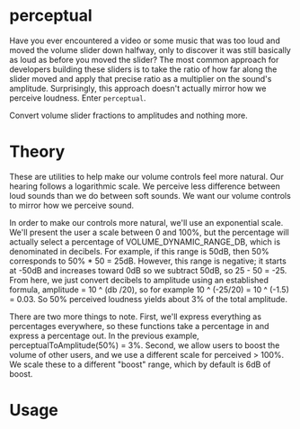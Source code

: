 perceptual
=============

Have you ever encountered a video or some music that was too loud and moved the volume slider down halfway, only to discover it was still basically as loud as before you moved the slider? The most common approach for developers building these sliders is to take the ratio of how far along the slider moved and apply that precise ratio as a multiplier on the sound's amplitude. Surprisingly, this approach doesn't actually mirror how we perceive loudness. Enter `perceptual`.

Convert volume slider fractions to amplitudes and nothing more.

Theory
=============

These are utilities to help make our volume controls feel more natural. Our hearing follows a logarithmic scale. We perceive less difference between loud sounds than we do between soft sounds. We want our volume controls to mirror how we perceive sound.

In order to make our controls more natural, we'll use an exponential scale. We'll present the user a scale between 0 and 100%, but the percentage will actually select a percentage of VOLUME_DYNAMIC_RANGE_DB, which is denominated in decibels. For example, if this range is 50dB, then 50% corresponds to 50% * 50 = 25dB. However, this range is negative; it starts at -50dB and increases toward 0dB so we subtract 50dB, so 25 - 50 = -25. From here, we just convert decibels to amplitude using an established formula, amplitude = 10 ^ (db /20), so for example 10 ^ (-25/20) = 10 ^ (-1.5) = 0.03. So 50% perceived loudness yields about 3% of the total amplitude.

There are two more things to note. First, we'll express everything as percentages everywhere, so these functions take a percentage in and express a percentage out. In the previous example, perceptualToAmplitude(50%) = 3%. Second, we allow users to boost the volume of other users, and we use a different scale for perceived > 100%. We scale these to a different "boost" range, which by default is 6dB of boost.


Usage
=============

